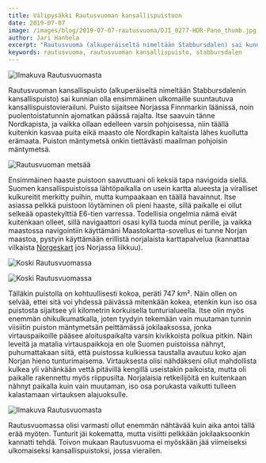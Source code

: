 ```yaml
---
title: Välipysäkki Rautusvuoman kansallispuistoon
date: 2019-07-07
image: /images/blog/2019-07-07-rautusvuoma/DJI_0277-HDR-Pano_thumb.jpg
author: Jari Hanhela
excerpt: "Rautusvuoma (alkuperäiseltä nimeltään Stabbursdalen) sai kunnian olla ensimmäinen ulkomaille suuntautuva kansallispuistovierailuni. Puisto sijaitsee Norjassa Finnmarkin läänissä, noin puolentoistatunnin ajomatkan päässä rajalta. Itse saavuin tänne Nordkapista, ja vaikka ollaan edelleen varsin pohjoisessa, niin täällä kuitenkin kasvaa puita eikä maasto ole Nordkapin kaltaista lähes kuollutta erämaata. Puiston mäntymetsä onkin tiettävästi maailman pohjoisin mäntymetsä."
keywords: rautusvuoma, rautusvuoman kansallispuisto, stabbursdalen
---
```


![Ilmakuva Rautusvuomasta](/images/blog/2019-07-07-rautusvuoma/DJI_0290-HDR-Pano_thumb.jpg)

Rautusvuoman kansallispuisto (alkuperäiseltä nimeltään Stabbursdalenin kansallispuisto) sai kunnian olla ensimmäinen ulkomaille suuntautuva kansallispuistovierailuni. Puisto sijaitsee Norjassa Finnmarkin läänissä, noin puolentoistatunnin ajomatkan päässä rajalta. Itse saavuin tänne Nordkapista, ja vaikka ollaan edelleen varsin pohjoisessa, niin täällä kuitenkin kasvaa puita eikä maasto ole Nordkapin kaltaista lähes kuollutta erämaata. Puiston mäntymetsä onkin tiettävästi maailman pohjoisin mäntymetsä.

![Rautusvuoman metsää](/images/blog/2019-07-07-rautusvuoma/_MG_7785_thumb.jpg)

Ensimmäinen haaste puistoon saavuttuani oli keksiä tapa navigoida siellä. Suomen kansallispuistoissa lähtöpaikalla on usein kartta alueesta ja viralliset kulkureitit merkitty puihin, mutta kumpaakaan en täällä havainnut. Itse asiassa pelkkä puistoon löytäminen oli pieni haaste, sillä paikalle ei ollut selkeää opastekylttiä E6-tien varressa. Todellisia ongelmia nämä eivät kuitenkaan olleet, sillä navigaattori osasi kyllä tuoda minut perille, ja vaikka maastossa navigointiin käyttämäni Maastokartta-sovellus ei tunne Norjan maastoa, pystyin käyttämään erillistä norjalaista karttapalvelua (kannattaa vilkaista [Norgeskart](https://www.norgeskart.no) jos Norjassa liikkuu).

![Koski Rautusvuomassa](/images/blog/2019-07-07-rautusvuoma/_MG_7922-HDR_thumb.jpg)

![Koski Rautusvuomassa](/images/blog/2019-07-07-rautusvuoma/_MG_7931-HDR_thumb.jpg)

Tälläkin puistolla on kohtuullisesti kokoa, peräti 747 km². Näin ollen on selvää, ettei sitä voi yhdessä päivässä mitenkään kokea, etenkin kun iso osa puistosta sijaitsee yli kilometrin korkuisella tunturialueella. Itse olin myös enemmän ohikulkumatkalla, joten tyydyin tekemään vain muutaman tunnin viisiitin puiston mäntymetsän peittämässä jokilaaksossa, jonka virtauspaikoille pääsee aloituspaikalta varsin kivikkoista polkua pitkin. Näin leveitä ja matalia virtauspaikkoja en ole Suomen puistoissa nähnyt, puhumattakaan siitä, että puistossa kulkiessa taustalla avautuu koko ajan Norjan hieno tunturimaisema. Virtauksesta olisi nähdäkseni ollut mahdollista kulkea yli vähänkään vettä pitävillä kengillä useistakin paikoista, mutta oli paikalle rakennettu myös riippusilta. Norjalaisia retkeilijöitä en kuitenkaan nähnyt paikalla kuin vain muutaman, iso osa porukasta vaikutti tulleen kalastamaan virtauksen alajuoksulle.

![Ilmakuva Rautusvuomasta](/images/blog/2019-07-07-rautusvuoma/DJI_0277-HDR-Pano_thumb.jpg)

Rautusvuomassa olisi varmasti ollut enemmän nähtävää kuin aika antoi tällä erää myöten. Tunturit jäi kokematta, mutta visiitti pelkkään jokilaaksoonkin kannatti tehdä. Toivon mukaan Rautusvuoma ei myöskään jää viimeiseksi ulkomaiseksi kansallispuistoksi, jossa vierailen.

